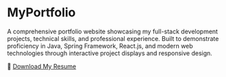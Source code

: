 # MyPortfolio
A comprehensive portfolio website showcasing my full-stack development projects, technical skills, and professional experience. Built to demonstrate proficiency in Java, Spring Framework, React.js, and modern web technologies through interactive project displays and responsive design.

📄 [Download My Resume](https://github.com/sangeethatr970/MyPortfolio/SangeethaTR_Resume.pdf)


